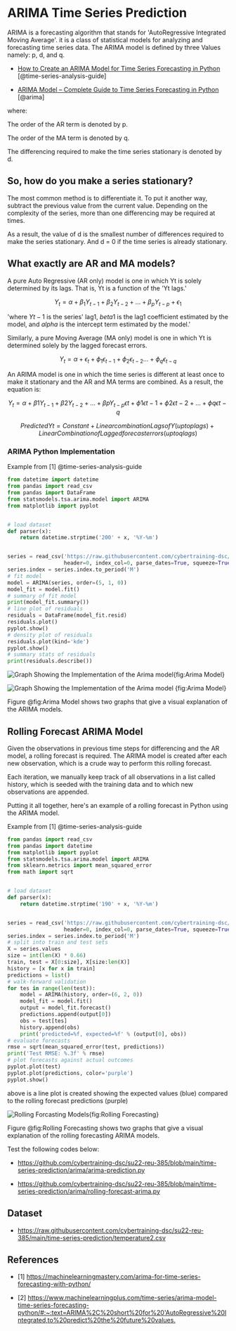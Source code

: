# ARIMA Time Series Prediction

ARIMA is a forecasting algorithm that stands for 'AutoRegressive 
Integrated Moving Average'. it is a class of statistical models for 
analyzing and forecasting time series data. The ARIMA
model is defined by three Values namely: p, d, and q.

* [How to Create an ARIMA Model for Time Series Forecasting in Python](https://machinelearningmastery.com/arima-for-time-series-forecasting-with-python/) [@time-series-analysis-guide]

* [ARIMA Model – Complete Guide to Time Series Forecasting in Python](https://www.machinelearningplus.com/time-series/arima-model-time-series-forecasting-python/#:~:text=ARIMA%2C%20short%20for%20'AutoRegressive%20Integrated,to%20predict%20the%20future%20values.) [@arima]

where:

The order of the AR term is denoted by p.

The order of the MA term is denoted by q.

The differencing required to make the time series stationary is denoted by d.

## So, how do you make a series stationary?

The most common method is to differentiate it. To put it another way,
subtract the previous value from the current value. Depending on the 
complexity of the series, more than one differencing may be required at times.

As a result, the value of d is the smallest number of differences 
required to make the series stationary. And d = 0 if the time series
is already stationary.

## What exactly are AR and MA models?

A pure Auto Regressive (AR only) model is one in which Yt is solely 
determined by its lags. That is, Yt is a function of the 'Yt lags.'

$$Y_t = \alpha +\beta_1 Y_{t-1} + \beta_2 Y_{t-2}+ ... +\beta_p Y_{t-p} + \epsilon_1$$

'where $Yt-1$ is the series' lag1, $beta1$ is the lag1 coefficient 
estimated by the model, and $alpha$ is the intercept term 
estimated by the model.'


Similarly, a pure Moving Average (MA only) model is one in which Yt 
is determined solely by the lagged forecast errors.

$$Y_t = \alpha +\epsilon_t + \phi_1 \epsilon_{t-1} + \phi_2 \epsilon_{t-2} ... + \phi_q \epsilon_{t-q}$$

An ARIMA model is one in which the time series is different at least 
once to make it stationary and the AR and MA terms are combined. As a 
result, the equation is:

$$Y_t = \alpha +\beta 1Y_{t-1} + \beta 2Y_{t-2} + ... + \beta pY_{t-p}\epsilon t + \phi 1\epsilon t-1+\phi 2\epsilon t-2+...+\phi q \epsilon t-q$$

$$Predicted Yt = Constant + Linear combination Lags of Y (upto p lags) + 
Linear Combination of Lagged forecast errors (upto q lags)$$

### ARIMA Python Implementation

Example from [1] @time-series-analysis-guide

```python
from datetime import datetime
from pandas import read_csv
from pandas import DataFrame
from statsmodels.tsa.arima.model import ARIMA
from matplotlib import pyplot


# load dataset
def parser(x):
    return datetime.strptime('200' + x, '%Y-%m')


series = read_csv('https://raw.githubusercontent.com/cybertraining-dsc/su22-reu-385/main/time-series-prediction/temperature2.csv', 
                  header=0, index_col=0, parse_dates=True, squeeze=True, date_parser=parser)
series.index = series.index.to_period('M')
# fit model
model = ARIMA(series, order=(5, 1, 0))
model_fit = model.fit()
# summary of fit model
print(model_fit.summary())
# line plot of residuals
residuals = DataFrame(model_fit.resid)
residuals.plot()
pyplot.show()
# density plot of residuals
residuals.plot(kind='kde')
pyplot.show()
# summary stats of residuals
print(residuals.describe())
```
![Graph Showing the Implementation of the Arima model](images/arimapre.png){fig:Arima Model}

![Graph Showing the Implementation of the Arima model](images/arimaprediction.png) {fig:Arima Model}

Figure @fig:Arima Model shows two graphs that give a visual explanation of the ARIMA models.


## Rolling Forecast ARIMA Model

Given the observations in previous time steps for 
differencing and the AR model, a rolling forecast is required.
The ARIMA model is created after each new observation, which 
is a crude way to perform this rolling forecast.

Each iteration, we manually keep track of all observations in a 
list called history, which is seeded with the training data 
and to which new observations are appended.

Putting it all together, here's an example of a rolling forecast
in Python using the ARIMA model.

Example  from [1] @time-series-analysis-guide

```python
from pandas import read_csv
from pandas import datetime
from matplotlib import pyplot
from statsmodels.tsa.arima.model import ARIMA
from sklearn.metrics import mean_squared_error
from math import sqrt


# load dataset
def parser(x):
    return datetime.strptime('190' + x, '%Y-%m')


series = read_csv('https://raw.githubusercontent.com/cybertraining-dsc/su22-reu-385/main/time-series-prediction/temperature2.csv', 
                  header=0, index_col=0, parse_dates=True, squeeze=True, date_parser=parser)
series.index = series.index.to_period('M')
# split into train and test sets
X = series.values
size = int(len(X) * 0.66)
train, test = X[0:size], X[size:len(X)]
history = [x for x in train]
predictions = list()
# walk-forward validation
for tes in range(len(test)):
    model = ARIMA(history, order=(6, 2, 0))
    model_fit = model.fit()
    output = model_fit.forecast()
    predictions.append(output[0])
    obs = test[tes]
    history.append(obs)
    print('predicted=%f, expected=%f' % (output[0], obs))
# evaluate forecasts
rmse = sqrt(mean_squared_error(test, predictions))
print('Test RMSE: %.3f' % rmse)
# plot forecasts against actual outcomes
pyplot.plot(test)
pyplot.plot(predictions, color='purple')
pyplot.show()
```
above is a line plot is created showing the expected values (blue) 
compared to the rolling forecast predictions (purple)

![Rolling Forcasting Models](images/rolling.png){fig:Rolling Forecasting}

Figure @fig:Rolling Forecasting shows two graphs that give a visual explanation of the rolling forecasting ARIMA models.



Test the following codes below:

* <https://github.com/cybertraining-dsc/su22-reu-385/blob/main/time-series-prediction/arima/arima-prediction.py>

* <https://github.com/cybertraining-dsc/su22-reu-385/blob/main/time-series-prediction/arima/rolling-forecast-arima.py>

## Dataset

* <https://raw.githubusercontent.com/cybertraining-dsc/su22-reu-385/main/time-series-prediction/temperature2.csv>

## References

* [1] <https://machinelearningmastery.com/arima-for-time-series-forecasting-with-python/>

* [2] <https://www.machinelearningplus.com/time-series/arima-model-time-series-forecasting-python/#:~:text=ARIMA%2C%20short%20for%20'AutoRegressive%20Integrated,to%20predict%20the%20future%20values.>
